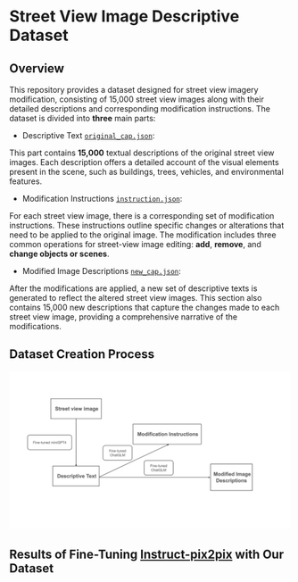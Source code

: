 # Street View Image Descriptive Dataset

## Overview
This repository provides a dataset designed for street view imagery modification, consisting of 15,000 street view images along with their detailed descriptions and corresponding modification instructions. The dataset is divided into **three** main parts:

- Descriptive Text [`original_cap.json`](./original_cap.json):
  
This part contains **15,000** textual descriptions of the original street view images. Each description offers a detailed account of the visual elements present in the scene, such as buildings, trees, vehicles, and environmental features. 

* Modification Instructions [`instruction.json`](./instruction.json):
  
For each street view image, there is a corresponding set of modification instructions. These instructions outline specific changes or alterations that need to be applied to the original image. The modification includes three common operations for street-view image editing: **add**, **remove**, and **change objects or scenes**.

+ Modified Image Descriptions [`new_cap.json`](./new_cap.json):
  
After the modifications are applied, a new set of descriptive texts is generated to reflect the altered street view images. This section also contains 15,000 new descriptions that capture the changes made to each street view image, providing a comprehensive narrative of the modifications.

## Dataset Creation Process
![alt text](sv.jpeg)
## Results of Fine-Tuning [Instruct-pix2pix](https://github.com/timothybrooks/instruct-pix2pix) with Our Dataset



